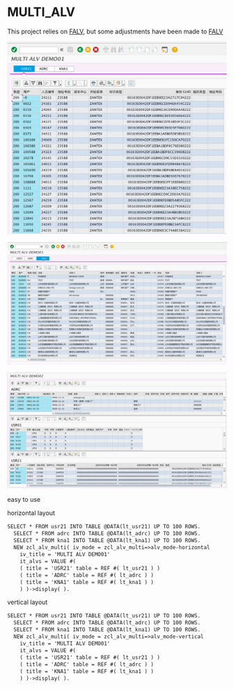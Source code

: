 # MULTI_ALV
This project relies on [FALV](https://github.com/fidley/falv), but some adjustments have been made to [FALV](https://github.com/fidley/falv)

![screenshot](https://github.com/a87b01c14/MULTI_ALV/blob/main/WX20230612-132659%402x.png)

![screenshot](https://github.com/a87b01c14/MULTI_ALV/blob/main/WX20230612-132808%402x.png)

![screenshot](https://github.com/a87b01c14/MULTI_ALV/blob/main/WX20230612-132848%402x.png)


easy to use

horizontal layout
```ABAP
SELECT * FROM usr21 INTO TABLE @DATA(lt_usr21) UP TO 100 ROWS.
  SELECT * FROM adrc INTO TABLE @DATA(lt_adrc) UP TO 100 ROWS.
  SELECT * FROM kna1 INTO TABLE @DATA(lt_kna1) UP TO 100 ROWS.
  NEW zcl_alv_multi( iv_mode = zcl_alv_multi=>alv_mode-horizontal
    iv_title = 'MULTI ALV DEMO01'
    it_alvs = VALUE #(
    ( title = 'USR21' table = REF #( lt_usr21 ) )
    ( title = 'ADRC' table = REF #( lt_adrc ) )
    ( title = 'KNA1' table = REF #( lt_kna1 ) )
    ) )->display( ). 
```
    
    
vertical layout
```ABAP
SELECT * FROM usr21 INTO TABLE @DATA(lt_usr21) UP TO 100 ROWS.
  SELECT * FROM adrc INTO TABLE @DATA(lt_adrc) UP TO 100 ROWS.
  SELECT * FROM kna1 INTO TABLE @DATA(lt_kna1) UP TO 100 ROWS.
  NEW zcl_alv_multi( iv_mode = zcl_alv_multi=>alv_mode-vertical
    iv_title = 'MULTI ALV DEMO01'
    it_alvs = VALUE #(
    ( title = 'USR21' table = REF #( lt_usr21 ) )
    ( title = 'ADRC' table = REF #( lt_adrc ) )
    ( title = 'KNA1' table = REF #( lt_kna1 ) )
    ) )->display( ). 
 ```
    
